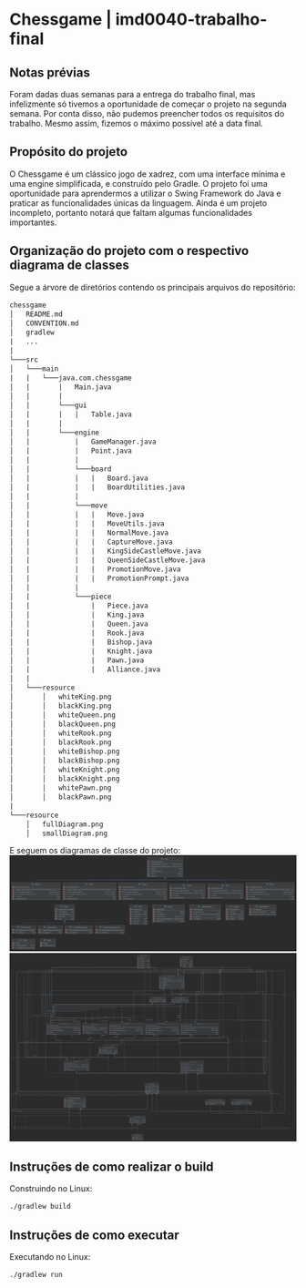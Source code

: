 # Chessgame | imd0040-trabalho-final

## Notas prévias

Foram dadas duas semanas para a entrega do trabalho final, mas infelizmente só tivemos a oportunidade de começar o projeto na segunda semana. Por conta disso, não pudemos preencher todos os requisitos do trabalho. Mesmo assim, fizemos o máximo possível até a data final.

## Propósito do projeto

O Chessgame é um clássico jogo de xadrez, com uma interface mínima e uma engine simplificada, e construído pelo Gradle. O projeto foi uma oportunidade para aprendermos a utilizar o Swing Framework do Java e praticar as funcionalidades únicas da linguagem. Ainda é um projeto incompleto, portanto notará que faltam algumas funcionalidades importantes.

## Organização do projeto com o respectivo diagrama de classes

Segue a árvore de diretórios contendo os principais arquivos do repositório:
```
chessgame
│   README.md
│   CONVENTION.md    
│   gradlew
|   ...
|
└───src
│   └───main
|   |   └───java.com.chessgame
│   |       |   Main.java
│   |       |
│   |       └───gui
│   |       |   |   Table.java
│   |       |
│   |       └───engine
│   |           |   GameManager.java
│   |           |   Point.java
│   |           |
│   |           └───board
│   |           |   |   Board.java
│   |           |   |   BoardUtilities.java
│   |           |
│   |           └───move
│   |           |   |   Move.java
│   |           |   |   MoveUtils.java
│   |           |   |   NormalMove.java
│   |           |   |   CaptureMove.java
│   |           |   |   KingSideCastleMove.java
│   |           |   |   QueenSideCastleMove.java
│   |           |   |   PromotionMove.java
│   |           |   |   PromotionPrompt.java
│   |           |
│   |           └───piece
│   |               |   Piece.java
│   |               |   King.java
│   |               |   Queen.java
│   |               |   Rook.java
│   |               |   Bishop.java
│   |               |   Knight.java
│   |               |   Pawn.java
│   |               |   Alliance.java
│   | 
│   └───resource
│       │   whiteKing.png
│       │   blackKing.png
│       │   whiteQueen.png
│       │   blackQueen.png
│       │   whiteRook.png
│       │   blackRook.png
│       │   whiteBishop.png
│       │   blackBishop.png
│       │   whiteKnight.png
│       │   blackKnight.png
│       │   whitePawn.png
│       │   blackPawn.png
|
└───resource
    │   fullDiagram.png
    │   smallDiagram.png
```

E seguem os diagramas de classe do projeto:
![Small Diagram](resource/smallDiagram.png)
![Full Diagram](resource/fullDiagram.png)

## Instruções de como realizar o build

Construindo no Linux:
```sh
./gradlew build
```

## Instruções de como executar

Executando no Linux:
```sh
./gradlew run
```
